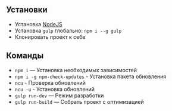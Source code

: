 ## Установки
* Установка [NodeJS](https://nodejs.org/en/)
* Установка ```gulp``` глобально: ```npm i --g gulp```
* Клонировать проект к себе

## Команды
* ```npm i``` — Установка необходимыx зависимостей
* ```npm i -g npm-check-updates``` - Установка пакета обновления
* ```ncu``` - Проверка обновлений
* ```ncu -u``` - Установка обновлений
* ```gulp run-dev``` — Режим разработки
* ```gulp run-build``` — Cобрать проект с оптимизацией
